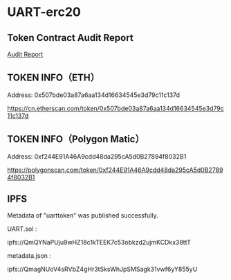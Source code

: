 # UART-erc20

## Token Contract Audit Report

[Audit Report](https://github.com/uni-arts-chain/UART-erc20/blob/master/REP-Uart%20Token-2021-06-24.pdf)

## TOKEN INFO（ETH）
Address: 0x507bde03a87a6aa134d16634545e3d79c11c137d

https://cn.etherscan.com/token/0x507bde03a87a6aa134d16634545e3d79c11c137d

## TOKEN INFO（Polygon Matic）
Address: 0xf244E91A46A9cdd48da295cA5d0B27894f8032B1

https://polygonscan.com/token/0xf244E91A46A9cdd48da295cA5d0B27894f8032B1

## IPFS
Metadata of "uarttoken" was published successfully.

UART.sol : 

ipfs://QmQYNaPUju9wHZ18c1kTEEK7c53obkzd2ujmKCDkx38ttT

metadata.json : 

ipfs://QmagNUoV4sRVbZ4gHr3tSksWhJpSMSagk31vwf6yY855yU

